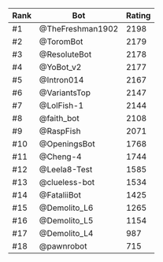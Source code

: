 Rank|Bot|Rating
---|---|---
#1|@TheFreshman1902|2198
#2|@ToromBot|2179
#3|@ResoluteBot|2178
#4|@YoBot_v2|2177
#5|@Intron014|2167
#6|@VariantsTop|2147
#7|@LolFish-1|2144
#8|@faith_bot|2108
#9|@RaspFish|2071
#10|@OpeningsBot|1768
#11|@Cheng-4|1744
#12|@Leela8-Test|1585
#13|@clueless-bot|1534
#14|@FataliiBot|1425
#15|@Demolito_L6|1265
#16|@Demolito_L5|1154
#17|@Demolito_L4|987
#18|@pawnrobot|715
